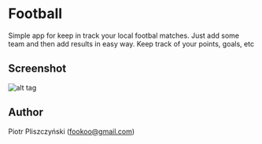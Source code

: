 Football
========

Simple app for keep in track your local footbal matches. Just add some team and then add results in easy way. Keep track of your points, goals, etc

## Screenshot
![alt tag](http://fookoo.nazwa.pl/football.png)

## Author
Piotr Pliszczyński (fookoo@gmail.com)
